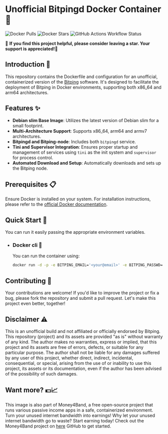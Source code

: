 # Unofficial Bitpingd Docker Container 🚀
![Docker Pulls](https://img.shields.io/docker/pulls/mrcolorrain/bitping?link=https%3A%2F%2Fhub.docker.com%2Fr%2Fmrcolorrain%2Fbitping)
![Docker Stars](https://img.shields.io/docker/stars/mrcolorrain/bitping?link=https%3A%2F%2Fhub.docker.com%2Fr%2Fmrcolorrain%2Fbitping)
![GitHub Actions Workflow Status](https://img.shields.io/github/actions/workflow/status/MRColorR/bitping/docker-build.yml?link=https%3A%2F%2Fhub.docker.com%2Fr%2Fmrcolorrain%2Fbitping)

🌟 **If you find this project helpful, please consider leaving a star. Your support is appreciated!🙂** 

## Introduction 📖

This repository contains the Dockerfile and configuration for an unofficial, containerized version of the [Bitping](https://app.bitping.com/?r=qm7mIuX3) software. It's designed to facilitate the deployment of Bitping in Docker environments, supporting both x86_64 and arm64 architectures.

## Features ✨
- **Debian slim Base Image**: Utilizes the latest version of Debian slim for a small footprint.
- **Multi-Architecture Support**: Supports x86_64, arm64 and armv7 architectures.
- **Bitpingd and Bitping-node**: Includes both `bitpingd` service.
- **Tini and Supervisor Integration**: Ensures proper startup and management of services using `tini` as the init system and `supervisor` for process control.
- **Automated Download and Setup**: Automatically downloads and sets up the Bitping node.

## Prerequisites 📋
Ensure Docker is installed on your system. For installation instructions, please refer to the [official Docker documentation](https://docs.docker.com/get-docker/).

## Quick Start 🚀
You can run it easily passing the appropriate environment variables.
- ### Docker cli 🐳
  You can run the container using:
  ```bash
  docker run -d -p -e BITPING_EMAIL='<your@email>' -e BITPING_PASSWD='<yourpassword>' -v "./.data/.bitpingd:/root/.bitpingd" --name bitping_container mrcolorrain/bitping
  ```

## Contributing 🤲
Your contributions are welcome! If you'd like to improve the project or fix a bug, please fork the repository and submit a pull request. Let's make this project even better, together!

## Disclaimer ⚠️
This is an unofficial build and not affiliated or officially endorsed by Bitping.
This repository (project) and its assets are provided "as is" without warranty of any kind.
The author makes no warranties, express or implied, that this project and its assets are free of errors, defects, or suitable for any particular purpose.
The author shall not be liable for any damages suffered by any user of this project, whether direct, indirect, incidental, consequential, or special, arising from the use of or inability to use this project, its assets or its documentation, even if the author has been advised of the possibility of such damages.

## Want more? 💵📈
This image is also part of Money4Band, a free open-source project that runs various passive income apps in a safe, containerized environment. Turn your unused internet bandwidth into earnings! Why let your unused internet bandwidth go to waste? Start earning today! Check out the Money4Band project on [here](https://github.com/MRColorR/money4band) GitHub to get started.
